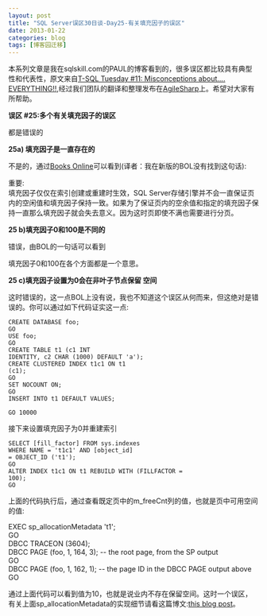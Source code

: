 ```yaml
---
layout: post
title: "SQL Server误区30日谈-Day25-有关填充因子的误区"
date: 2013-01-22
categories: blog
tags: [博客园迁移]
---
```


本系列文章是我在sqlskill.com的PAUL的博客看到的，很多误区都比较具有典型性和代表性，原文来自[T-SQL Tuesday \#11: Misconceptions about.... EVERYTHING\!\!](http://www.sqlskills.com/blogs/paul/post/T-SQL-Tuesday-11-Misconceptions-about-EVERYTHING!!.aspx),经过我们团队的翻译和整理发布在[AgileSharp](http://www.agilesharp.com/)上。希望对大家有所帮助。

**误区 \#25:多个有关填充因子的误区**

都是错误的

**25a\) 填充因子是一直存在的**

不是的，通过[Books Online](http://msdn.microsoft.com/en-us/library/ms177459.aspx)可以看到\(译者：我在新版的BOL没有找到这句话\):

重要:   
填充因子仅仅在索引创建或重建时生效，SQL Server存储引擎并不会一直保证页内的空闲值和填充因子保持一致。如果为了保证页内的空余值和指定的填充因子保持一直那么填充因子就会失去意义。因为这时页即使不满也需要进行分页。

**25 b\)填充因子0和100是不同的**

错误，由BOL的一句话可以看到

填充因子0和100在各个方面都是一个意思。

**25 c\)填充因子设置为0会在非叶子节点保留 空间**

这时错误的，这一点BOL上没有说，我也不知道这个误区从何而来，但这绝对是错误的。你可以通过如下代码证实这一点:
    
    
    CREATE DATABASE foo;   
    GO   
    USE foo;   
    GO   
    CREATE TABLE t1 (c1 INT 
    IDENTITY, c2 CHAR (1000) DEFAULT 'a');   
    CREATE CLUSTERED INDEX t1c1 ON t1 
    (c1);   
    GO   
    SET NOCOUNT ON;   
    GO   
    INSERT INTO t1 DEFAULT VALUES; 
      
    GO 10000

接下来设置填充因子为0并重建索引
    
    
    SELECT [fill_factor] FROM sys.indexes   
    WHERE NAME = 't1c1' AND [object_id] 
    = OBJECT_ID ('t1');   
    GO   
    ALTER INDEX t1c1 ON t1 REBUILD WITH (FILLFACTOR = 
    100);   
    GO

  


上面的代码执行后，通过查看既定页中的m\_freeCnt列的值，也就是页中可用空间的值:

EXEC sp\_allocationMetadata 't1';   
GO   
DBCC TRACEON \(3604\);   
DBCC PAGE \(foo, 1, 164, 3\); -- the root page, from the SP output   
GO   
DBCC PAGE \(foo, 1, 162, 1\); -- the page ID in the DBCC PAGE output above   
GO

通过上面代码可以看到值为10，也就是说业内不存在保留空间。这时一个误区，有关上面sp\_allocationMetadata的实现细节请看这篇博文:[this blog post](http://www.sqlskills.com/BLOGS/PAUL/post/Inside-The-Storage-Engine-sp_AllocationMetadata-putting-undocumented-system-catalog-views-to-work.aspx)。

